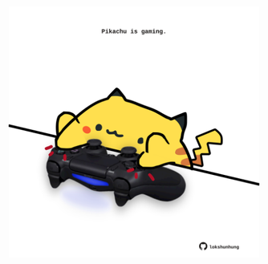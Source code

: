 <!-- built at 09/09/2023, 03:00:49 UTC -->
<p align="center">
  <img width="500" height="500" src="./ReadmeImage.svg">
</p>
